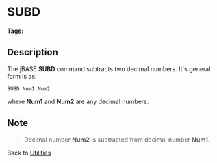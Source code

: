 # SUBD

<PageHeader />

**Tags:**
<badge text='subtracting decimals' vertical='middle' />

## Description

The jBASE **SUBD** command subtracts two decimal numbers. It's general form is as:

```
SUBD Num1 Num2
```

where **Num1** and **Num2** are any decimal numbers.

## Note

> Decimal number **Num2** is subtracted from decimal number **Num1**.

Back to [Utilities](./../utilities)

<PageFooter />
